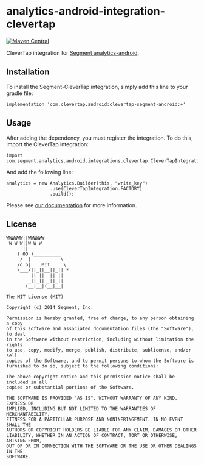 analytics-android-integration-clevertap
======================================

[![Maven Central](https://maven-badges.herokuapp.com/maven-central/com.clevertap.android/clevertap-segment-android/badge.svg)](https://maven-badges.herokuapp.com/maven-central/com.clevertap.android/clevertap-segment-android)

CleverTap integration for [Segment analytics-android](https://github.com/segmentio/analytics-android).

## Installation

To install the Segment-CleverTap integration, simply add this line to your gradle file:

```
implementation 'com.clevertap.android:clevertap-segment-android:+'

```

## Usage

After adding the dependency, you must register the integration.  To do this, import the CleverTap integration:


```
import com.segment.analytics.android.integrations.clevertap.CleverTapIntegration;

```

And add the following line:

```
analytics = new Analytics.Builder(this, "write_key")
                .use(CleverTapIntegration.FACTORY)
                .build();
```

Please see [our documentation](https://segment.com/docs/integrations/clevertap/) for more information.


## License

```
WWWWWW||WWWWWW
 W W W||W W W
      ||
    ( OO )__________
     /  |           \
    /o o|    MIT     \
    \___/||_||__||_|| *
         || ||  || ||
        _||_|| _||_||
       (__|__|(__|__|

The MIT License (MIT)

Copyright (c) 2014 Segment, Inc.

Permission is hereby granted, free of charge, to any person obtaining a copy
of this software and associated documentation files (the "Software"), to deal
in the Software without restriction, including without limitation the rights
to use, copy, modify, merge, publish, distribute, sublicense, and/or sell
copies of the Software, and to permit persons to whom the Software is
furnished to do so, subject to the following conditions:

The above copyright notice and this permission notice shall be included in all
copies or substantial portions of the Software.

THE SOFTWARE IS PROVIDED "AS IS", WITHOUT WARRANTY OF ANY KIND, EXPRESS OR
IMPLIED, INCLUDING BUT NOT LIMITED TO THE WARRANTIES OF MERCHANTABILITY,
FITNESS FOR A PARTICULAR PURPOSE AND NONINFRINGEMENT. IN NO EVENT SHALL THE
AUTHORS OR COPYRIGHT HOLDERS BE LIABLE FOR ANY CLAIM, DAMAGES OR OTHER
LIABILITY, WHETHER IN AN ACTION OF CONTRACT, TORT OR OTHERWISE, ARISING FROM,
OUT OF OR IN CONNECTION WITH THE SOFTWARE OR THE USE OR OTHER DEALINGS IN THE
SOFTWARE.
```
